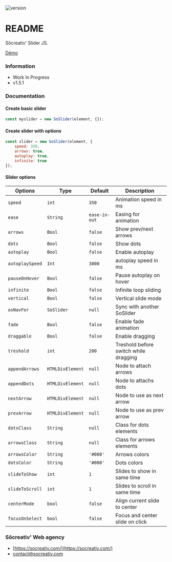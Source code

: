 ![version](https://img.shields.io/badge/Version-v1.5.1-informational)

# README #

Sõcreativ' Slider JS.

[Démo](https://valmgr.github.io/SoSlider/demo.html)

### Information ###

* Work In Progress
* v1.5.1

### Documentation ###

#### Create basic slider
```js
const myslider = new SoSlider(element, {});
```

#### Create slider with options
```js
const slider = new SoSlider(element, {
    speed: 350,
    arrows: true,
    autoplay: true,
    infinite: true
});
```

#### Slider options

| Options         | Type             | Default       | Description                           |
| --------------- | ---------------- | ------------- | ------------------------------------- |
| `speed`         | `int`            | `350`         | Animation speed in ms                 |
| `ease`          | `String`         | `ease-in-out` | Easing for animation                  |
| `arrows`        | `Bool`           | `false`       | Show prev/next arrows                 |
| `dots`          | `Bool`           | `false`       | Show dots                             |
| `autoplay`      | `Bool`           | `false`       | Enable autoplay                       |
| `autoplaySpeed` | `Int`            | `3000`        | autoplay speed in ms                  |
| `pauseOnHover`  | `Bool`           | `false`       | Pause autoplay on hover               |
| `infinite`      | `Bool`           | `false`       | Infinite loop sliding                 |
| `vertical`      | `Bool`           | `false`       | Vertical slide mode                   |
| `asNavFor`      | `SoSlider`       | `null`        | Sync with another SoSlider            |
| `fade`          | `Bool`           | `false`       | Enable fade animation                 |
| `draggable`     | `Bool`           | `false`       | Enable dragging                       |
| `treshold`      | `int`            | `200`         | Treshold before switch while dragging |
| `appendArrows`  | `HTMLDivElement` | `null`        | Node to attach arrows                 |
| `appendDots`    | `HTMLDivElement` | `null`        | Node to attachs dots                  |
| `nextArrow`     | `HTMLDivElement` | `null`        | Node to use as next arrow             |
| `prevArrow`     | `HTMLDivElement` | `null`        | Node to use as prev arrow             |
| `dotsClass`     | `String`         | `null`        | Class for dots elements               |
| `arrowsClass`   | `String`         | `null`        | Class for arrows elements             |
| `arrowsColor`   | `String`         | `'#000'`      | Arrows colors                         |
| `dotsColor`     | `String`         | `'#000'`      | Dots colors                           |
| `slideToShow`   | `int`            | `1`           | Slides to show in same time           |
| `slideToScroll` | `int`            | `1`           | Slides to scroll in same time         |
| `centerMode`    | `bool`           | `false`       | Align current slide to center         |
| `focusOnSelect` | `bool`           | `false`       | Focus and center slide on click       |



### Sõcreativ' Web agency ###

* [https://socreativ.com/](https://socreativ.com/)
* [contact@socreativ.com](mailto:contact@socreativ.com)